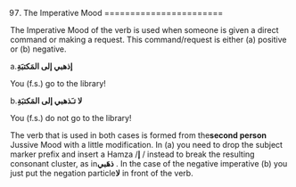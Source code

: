 97. The Imperative Mood
=======================

The Imperative Mood of the verb is used when someone is given a direct
command or making a request. This command/request is either (a) positive
or (b) negative.

a.**إذهبي إلی المَکتبَةِ**

You (f.s.) go to the library!

b.**لا تـَذهبي إلی المَکتبَةِ**

You (f.s.) do not go to the library!

The verb that is used in both cases is formed from the**second person**
Jussive Mood with a little modification. In (a) you need to drop the
subject marker prefix and insert a Hamza /**إ** / instead to break the
resulting consonant cluster, as in**ذهَبي** . In the case of the
negative imperative (b) you just put the negation particle**لا** in
front of the verb.


